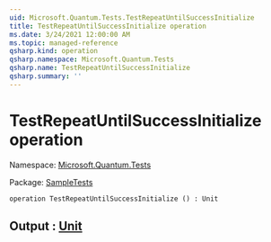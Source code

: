```yaml
---
uid: Microsoft.Quantum.Tests.TestRepeatUntilSuccessInitialize
title: TestRepeatUntilSuccessInitialize operation
ms.date: 3/24/2021 12:00:00 AM
ms.topic: managed-reference
qsharp.kind: operation
qsharp.namespace: Microsoft.Quantum.Tests
qsharp.name: TestRepeatUntilSuccessInitialize
qsharp.summary: ''
---
```


# TestRepeatUntilSuccessInitialize operation

Namespace: [Microsoft.Quantum.Tests](xref:Microsoft.Quantum.Tests)

Package: [SampleTests](https://nuget.org/packages/SampleTests)




```qsharp
operation TestRepeatUntilSuccessInitialize () : Unit
```


## Output : [Unit](xref:microsoft.quantum.lang-ref.unit)

